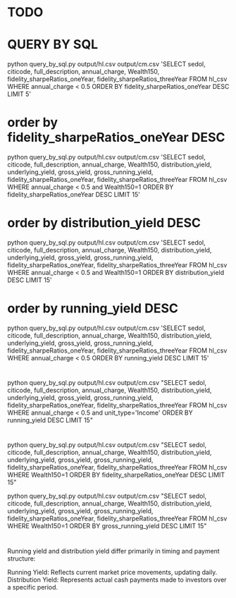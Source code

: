 # TODO



# QUERY BY SQL
python query_by_sql.py output/hl.csv output/cm.csv 'SELECT sedol, citicode, full_description, annual_charge, Wealth150, fidelity_sharpeRatios_oneYear, fidelity_sharpeRatios_threeYear FROM hl_csv
WHERE annual_charge < 0.5 ORDER BY fidelity_sharpeRatios_oneYear DESC LIMIT 5'

# order by fidelity_sharpeRatios_oneYear DESC
python query_by_sql.py output/hl.csv output/cm.csv 'SELECT sedol, citicode, full_description, annual_charge, Wealth150, distribution_yield, underlying_yield, gross_yield, gross_running_yield, fidelity_sharpeRatios_oneYear, fidelity_sharpeRatios_threeYear FROM hl_csv
WHERE annual_charge < 0.5 and Wealth150=1 ORDER BY fidelity_sharpeRatios_oneYear DESC LIMIT 15'

# order by distribution_yield DESC
python query_by_sql.py output/hl.csv output/cm.csv 'SELECT sedol, citicode, full_description, annual_charge, Wealth150, distribution_yield, underlying_yield, gross_yield, gross_running_yield, fidelity_sharpeRatios_oneYear, fidelity_sharpeRatios_threeYear FROM hl_csv WHERE annual_charge < 0.5 and Wealth150=1 ORDER BY distribution_yield DESC LIMIT 15'

# order by running_yield DESC
python query_by_sql.py output/hl.csv output/cm.csv 'SELECT sedol, citicode, full_description, annual_charge, Wealth150, distribution_yield, underlying_yield, gross_yield, gross_running_yield, fidelity_sharpeRatios_oneYear, fidelity_sharpeRatios_threeYear FROM hl_csv WHERE annual_charge < 0.5 ORDER BY running_yield DESC LIMIT 15'

# 
python query_by_sql.py output/hl.csv output/cm.csv "SELECT sedol, citicode, full_description, annual_charge, Wealth150, distribution_yield, underlying_yield, gross_yield, gross_running_yield, fidelity_sharpeRatios_oneYear, fidelity_sharpeRatios_threeYear FROM hl_csv WHERE annual_charge < 0.5 and unit_type='Income' ORDER BY running_yield DESC LIMIT 15"

#
python query_by_sql.py output/hl.csv output/cm.csv "SELECT sedol, citicode, full_description, annual_charge, Wealth150, distribution_yield, underlying_yield, gross_yield, gross_running_yield, fidelity_sharpeRatios_oneYear, fidelity_sharpeRatios_threeYear FROM hl_csv WHERE Wealth150=1 ORDER BY fidelity_sharpeRatios_oneYear DESC LIMIT 15"

python query_by_sql.py output/hl.csv output/cm.csv "SELECT sedol, citicode, full_description, annual_charge, Wealth150, distribution_yield, underlying_yield, gross_yield, gross_running_yield, fidelity_sharpeRatios_oneYear, fidelity_sharpeRatios_threeYear FROM hl_csv WHERE Wealth150=1 ORDER BY gross_running_yield DESC LIMIT 15"

#
Running yield and distribution yield differ primarily in timing and payment structure:

Running Yield: Reflects current market price movements, updating daily.
Distribution Yield: Represents actual cash payments made to investors over a specific period.